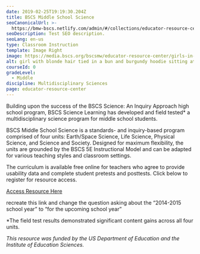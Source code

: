```yaml
---
date: 2019-02-25T19:19:30.204Z
title: BSCS Middle School Science
seoCanonicalUrl: >-
  https://bmw-bscs.netlify.com/admin/#/collections/educator-resource-center/bscs-middle-school-science
seoDescription: Test SEO description.
seoLang: en-us
type: Classroom Instruction
template: Image Right
image: https://media.bscs.org/bscsmw/educator-resource-center/girls-in-classroom.jpg
alt: girl with blonde hair tied in a bun and burgundy hoodie sitting at a table in classroom with other girls 
courseId: 0
gradeLevel:
  - Middle
discipline: Multidisciplinary Sciences
page: educator-resource-center
---
```

Building upon the success of the BSCS Science: An Inquiry Approach high school program, BSCS Science Learning has developed and field tested* a multidisciplinary science program for middle school students. 

BSCS Middle School Science is a standards- and inquiry-based program comprised of four units: Earth/Space Science, Life Science, Physical Science, and Science and Society. Designed for maximum flexibility, the units are grounded by the BSCS 5E Instructional Model and can be adapted for various teaching styles and classroom settings.  

The curriculum is available free online for teachers who agree to provide usability data and complete student pretests and posttests. Click below to register for resource access.

<a class="btn btn-outline-secondary" href="https://bscs.org/mssciencepreview/" target="_blank" rel="noopener noreferrer">Access Resource Here</a>

recreate this link and change the question asking about the “2014-2015 school year” to “for the upcoming school year”

\*The field test results demonstrated significant content gains across all four units. 

_This resource was funded by the US Department of Education and the Institute of Education Sciences._

